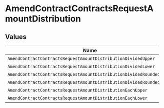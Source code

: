 # AmendContractContractsRequestAmountDistribution


## Values

| Name                                                                 | Value                                                                |
| -------------------------------------------------------------------- | -------------------------------------------------------------------- |
| `AmendContractContractsRequestAmountDistributionDividedUpper`        | DIVIDED                                                              |
| `AmendContractContractsRequestAmountDistributionDividedLower`        | divided                                                              |
| `AmendContractContractsRequestAmountDistributionDividedRoundedUpper` | DIVIDED_ROUNDED                                                      |
| `AmendContractContractsRequestAmountDistributionDividedRoundedLower` | divided_rounded                                                      |
| `AmendContractContractsRequestAmountDistributionEachUpper`           | EACH                                                                 |
| `AmendContractContractsRequestAmountDistributionEachLower`           | each                                                                 |
